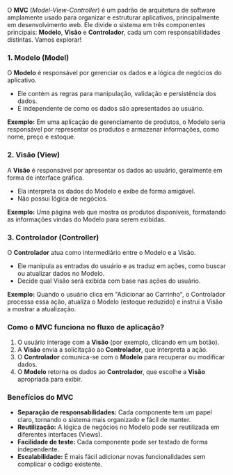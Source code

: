 O **MVC** (_Model-View-Controller_) é um padrão de arquitetura de software amplamente usado para organizar e estruturar aplicativos, principalmente em desenvolvimento web. Ele divide o sistema em três componentes principais: **Modelo**, **Visão** e **Controlador**, cada um com responsabilidades distintas. Vamos explorar!

### **1. Modelo (Model)**

O **Modelo** é responsável por gerenciar os dados e a lógica de negócios do aplicativo.
- Ele contém as regras para manipulação, validação e persistência dos dados.
- É independente de como os dados são apresentados ao usuário.

**Exemplo:** Em uma aplicação de gerenciamento de produtos, o Modelo seria responsável por representar os produtos e armazenar informações, como nome, preço e estoque.

### **2. Visão (View)**

A **Visão** é responsável por apresentar os dados ao usuário, geralmente em forma de interface gráfica.

- Ela interpreta os dados do Modelo e exibe de forma amigável.
- Não possui lógica de negócios.

**Exemplo:** Uma página web que mostra os produtos disponíveis, formatando as informações vindas do Modelo para serem exibidas.

### **3. Controlador (Controller)**

O **Controlador** atua como intermediário entre o Modelo e a Visão.

- Ele manipula as entradas do usuário e as traduz em ações, como buscar ou atualizar dados no Modelo.
- Decide qual Visão será exibida com base nas ações do usuário.

**Exemplo:** Quando o usuário clica em "Adicionar ao Carrinho", o Controlador processa essa ação, atualiza o Modelo (estoque reduzido) e instrui a Visão a mostrar a atualização.

### **Como o MVC funciona no fluxo de aplicação?**

1. O usuário interage com a **Visão** (por exemplo, clicando em um botão).
2. A **Visão** envia a solicitação ao **Controlador**, que interpreta a ação.
3. O **Controlador** comunica-se com o **Modelo** para recuperar ou modificar dados.
4. O **Modelo** retorna os dados ao **Controlador**, que escolhe a **Visão** apropriada para exibir.

### **Benefícios do MVC**

- **Separação de responsabilidades:** Cada componente tem um papel claro, tornando o sistema mais organizado e fácil de manter.
- **Reutilização:** A lógica de negócios no Modelo pode ser reutilizada em diferentes interfaces (Views).
- **Facilidade de teste:** Cada componente pode ser testado de forma independente.
- **Escalabilidade:** É mais fácil adicionar novas funcionalidades sem complicar o código existente.

